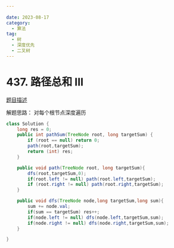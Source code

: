 ```yaml
---
 
date: 2023-08-17
category: 
  - 算法
tag: 
  - 树
  - 深度优先
  - 二叉树
---
```


# 437. 路径总和 III


<Badge text="中等" type="warning" vertical="middle" />

[题目描述](https://leetcode.cn/problems/path-sum-iii/description/?envType=study-plan-v2&envId=leetcode-75)

解题思路：
对每个根节点深度遍历

```java
class Solution {
    long res = 0;
    public int pathSum(TreeNode root, long targetSum) {
        if (root == null) return 0;
        path(root,targetSum);
        return (int) res;
    }

    public void path(TreeNode root, long targetSum){
        dfs(root,targetSum,0);
        if(root.left != null) path(root.left,targetSum);
        if (root.right != null) path(root.right,targetSum);
    }

    public void dfs(TreeNode node,long targetSum,long sum){
        sum += node.val;
        if(sum == targetSum) res++;
        if(node.left != null) dfs(node.left,targetSum,sum);
        if(node.right != null) dfs(node.right,targetSum,sum);
    }

}
```